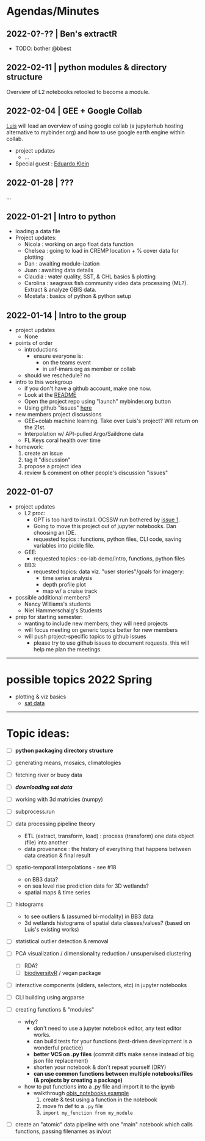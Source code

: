 # Agendas/Minutes

## 2022-0?-?? | Ben's extractR
* TODO: bother @bbest

## 2022-02-11 | python modules & directory structure
Overview of L2 notebooks retooled to become a module.


## 2022-02-04 | GEE + Google Collab
[Luis](https://github.com/luislizcano) will lead an overview of using google collab (a jupyterhub hosting alternative to mybinder.org) and how to use google earth engine within collab.
* project updates
    * ...
* Special guest : [Eduardo Klein](https://github.com/diodon)

## 2022-01-28 | ???
...

## 2022-01-21 | Intro to python
* loading a data file
* Project updates:
    * Nicola : working on argo float data function
    * Chelsea : going to load in CREMP location + % cover data for plotting
    * Dan : awaiting module-ization 
    * Juan : awaiting data details
    * Claudia : water quality, SST, & CHL basics & plotting
    * Carolina : seagrass fish community video data processing (ML?). Extract & analyze OBIS data.
    * Mostafa : basics of python & python setup

## 2022-01-14 | Intro to the group
* project updates
    * None
* points of order
    * introductions
        * ensure everyone is:
            * on the teams event
            * in usf-imars org as member or collab 
    * should we reschedule? no
* intro to this workgroup 
    * if you don't have a github account, make one now.
    * Look at the [README](https://github.com/USF-IMARS/python-tech-workgroup#readme)
    * Open the project repo using "launch" mybinder.org button
    * Using github "issues" [here](https://github.com/USF-IMARS/python-tech-workgroup/issues)
* new members project discussions
    * GEE+colab machine learning. Take over Luis's project? Will return on the 21st.
    * Interpolation w/ API-pulled Argo/Saildrone data
    * FL Keys coral health over time
* homework: 
    1. create an issue
    2. tag it "discussion"
    3. propose a project idea
    4. review & comment on other people's discussion "issues"

## 2022-01-07
* project updates
    * L2 proc: 
         * GPT is too hard to install. OCSSW run bothered by [issue 1](https://github.com/USF-IMARS/l2-processing/issues/1).
         * Going to move this project out of jupyter notebooks. Dan choosing an IDE.
         * requested topics : functions, python files, CLI code, saving variables into pickle file.
    * GEE: 
         * requested topics : co-lab demo/intro, functions, python files
    * BB3: 
        * requested topics: data viz. "user stories"/goals for imagery:
            * time series analysis
            * depth profile plot
            * map w/ a cruise track
* possible additional members?
    * Nancy Williams's students
    * Niel Hammerschalg's Students
* prep for starting semester:
    * wanting to include new members; they will need projects
    * will focus meeting on generic topics better for new members
    * will push project-specific topics to github issues
        * please try to use github issues to document requests. this will help me plan the meetings.

-----------------------------------------------------------------------------------

# possible topics 2022 Spring
* plotting & viz basics
    * [sat data](https://gist.github.com/7yl4r/481912f04f0d7f9a848a4914ada4ed1b)

-----------------------------------------------------------------------------------

# Topic ideas:
* [ ] **python packaging directory structure**
* [ ] generating means, mosaics, climatologies
* [ ] fetching river or buoy data 
* [ ] ***downloading sat data***
* [ ] working with 3d matricies (numpy)
* [ ] subprocess.run
* [ ] data processing pipeline theory
    * ETL (extract, transform, load) : process (transform) one data object (file) into another
    * data provenance : the history of everything that happens between data creation & final result
* [ ] spatio-temporal interpolations - see #18
    * on BB3 data?
    * on sea level rise prediction data for 3D wetlands? 
    * spatial maps & time series
* [ ] histograms
    * to see outliers & (assumed bi-modality) in BB3 data
    * 3d wetlands histograms of spatial data classes/values? (based on Luis's existing works)
* [ ] statistical outlier detection & removal
* [ ] PCA visualization / dimensionality reduction / unsupervised clustering
    * [ ] RDA? 
    * [ ] [biodiversityR](https://github.com/cran/BiodiversityR) / vegan package
* [ ] interactive components (silders, selectors, etc) in jupyter notebooks
* [ ] CLI building using argparse
* [ ] creating functions & "modules"
    * why?
        * don't need to use a jupyter notebook editor, any text editor works. 
        * can build tests for your functions (test-driven development is a wonderful practice)
        * **better VCS on .py files** (commit diffs make sense instead of big json file replacement)
        * shorten your notebook & don't repeat yourself (DRY)
        * **can use common functions between multiple notebooks/files (& projects by creating a package)**
    * how to put functions into a .py file and import it to the ipynb
        * walkthrough [obis_notebooks example](https://github.com/USF-IMARS/obis_notebooks/blob/master/dwc_download_and_analyze.ipynb)
            1. create & test using a function in the notebook
            2. move fn def to a `.py` file
            3. `import my_function from my_module`
* [ ] create an "atomic" data pipeline with one "main" notebook which calls functions, passing filenames as in/out

